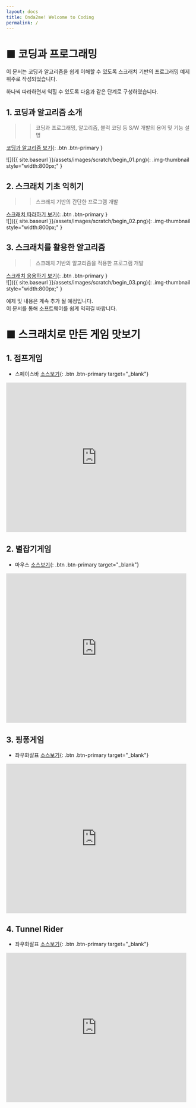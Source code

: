 ```yaml
---
layout: docs
title: Onda2me! Welcome to Coding
permalink: /
---
```

# ■ 코딩과 프로그래밍

이 문서는 코딩과 알고리즘을 쉽게 이해할 수 있도록 스크래치 기반의 프로그래밍 예제 위주로 작성되었습니다.    


하나씩 따라하면서 익힐 수 있도록 다음과 같은 단계로 구성하였습니다.    

## 1. 코딩과 알고리즘 소개

>> 코딩과 프로그래밍, 알고리즘, 블럭 코딩 등 S/W 개발의 용어 및 기능 설명    

[코딩과 알고리즘 보기](/docs/coding/begin){: .btn .btn-primary }    
    
![]({{ site.baseurl }}/assets/images/scratch/begin_01.png){: .img-thumbnail style="width:800px;" }

## 2. 스크래치 기초 익히기

>> 스크래치 기반의 간단한 프로그램 개발    

[스크래치 따라하기 보기](/docs/coding/begin01){: .btn .btn-primary }    
![]({{ site.baseurl }}/assets/images/scratch/begin_02.png){: .img-thumbnail style="width:800px;" }

## 3. 스크래치를 활용한 알고리즘

>> 스크래치 기반의 알고리즘을 적용한 프로그램 개발    

[스크래치 응용하기 보기](/docs/coding/begin02){: .btn .btn-primary }    
![]({{ site.baseurl }}/assets/images/scratch/begin_03.png){: .img-thumbnail style="width:800px;" }
    


예제 및 내용은 계속 추가 될 예정입니다.     
이 문서를 통해 소프트웨어를 쉽게 익히길 바랍니다.        

# ■ 스크래치로 만든 게임 맛보기

##  1. 점프게임 
  - 스페이스바 [소스보기](https://scratch.mit.edu/projects/608097887/editor){: .btn .btn-primary target="_blank"}  
<div class="if-containerm">
<iframe src="https://scratch.mit.edu/projects/608097887/embed" allowtransparency="true" width="485" height="402" class="if-video" frameborder="0" scrolling="no" allowfullscreen></iframe>
</div>

##  2. 별잡기게임 
  - 마우스 [소스보기](https://scratch.mit.edu/projects/608038472/editor/){: .btn .btn-primary target="_blank"}
<div class="if-containerm">
<iframe src="https://scratch.mit.edu/projects/608038472/embed" allowtransparency="true" width="485" height="402" frameborder="0" scrolling="no" allowfullscreen></iframe>
</div>

##  3. 핑퐁게임 
  - 좌우화살표 [소스보기](https://scratch.mit.edu/projects/601945728/editor){: .btn .btn-primary target="_blank"}
<div class="if-containerm">
<iframe src="https://scratch.mit.edu/projects/601945728/embed" allowtransparency="true" width="485" height="402" frameborder="0" scrolling="no" allowfullscreen></iframe>
</div>

##  4. Tunnel Rider 
  - 좌우화살표 [소스보기](https://scratch.mit.edu/projects/48077906/){: .btn .btn-primary target="_blank"}
<div class="if-containerm">
<iframe src="https://scratch.mit.edu/projects/48077906/embed" allowtransparency="true" width="485" height="402" frameborder="0" scrolling="no" allowfullscreen></iframe>
</div>
